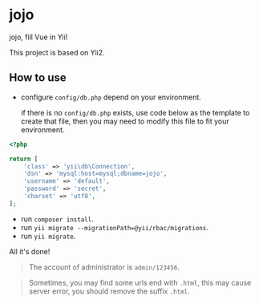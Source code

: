 # jojo

jojo, fill Vue in Yii!

This project is based on Yii2.

## How to use

- configure `config/db.php` depend on your environment.
    
    if there is no `config/db.php` exists, use code below as the template to create that file, then you may need to modify this file to fit your environment.
```php
<?php

return [
    'class' => 'yii\db\Connection',
    'dsn' => 'mysql:host=mysql;dbname=jojo',
    'username' => 'default',
    'password' => 'secret',
    'charset' => 'utf8',
];
```

- run `composer install`.
- run `yii migrate --migrationPath=@yii/rbac/migrations`.
- run `yii migrate`.

All it's done!

> The account of administrator is `admin/123456`.

> Sometimes, you may find some urls end with `.html`, this may cause server error, you should remove the suffix `.html`.